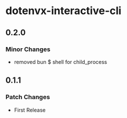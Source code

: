 # dotenvx-interactive-cli

## 0.2.0

### Minor Changes

- removed bun $ shell for child_process

## 0.1.1

### Patch Changes

- First Release
